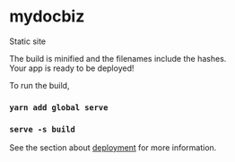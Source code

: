 # mydocbiz
 Static site

The build is minified and the filenames include the hashes.\
Your app is ready to be deployed!

To run the build, 
### `yarn add global serve`
### `serve -s build`

See the section about [deployment](https://facebook.github.io/create-react-app/docs/deployment) for more information.
